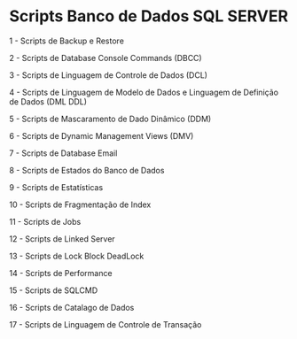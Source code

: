 # Scripts Banco de Dados SQL SERVER

1  - Scripts de Backup e Restore

2  - Scripts de Database Console Commands (DBCC)

3  - Scripts de Linguagem de Controle de Dados (DCL)

4  - Scripts de Linguagem de Modelo de Dados e Linguagem de Definição de Dados (DML DDL)

5  - Scripts de Mascaramento de Dado Dinâmico (DDM)

6  - Scripts de Dynamic Management Views (DMV)

7  - Scripts de Database Email

8  - Scripts de Estados do Banco de Dados

9  - Scripts de Estatísticas

10 - Scripts de Fragmentação de Index

11 - Scripts de Jobs

12 - Scripts de Linked Server

13 - Scripts de Lock Block DeadLock

14 - Scripts de Performance

15 - Scripts de SQLCMD

16 - Scripts de Catalago de Dados

17 - Scripts de Linguagem de Controle de Transação
